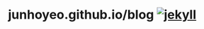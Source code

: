 # junhoyeo.github.io/blog [![jekyll](https://img.shields.io/badge/powered%20by-jekyll-red.svg)](https://jekyllrb.com/docs/)
